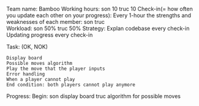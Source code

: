 Team name: Bamboo
Working hours:
	son	10
	truc	10
Check-in(= how often you update each other on your progress): Every 1-hour
the strengths and weaknesses of each member: 
	son	
	truc	
Workload:
	son	50%
	truc	50%
Strategy:
	Explan codebase every check-in
	Updating progress every check-in


Task: (OK, NOK)

	Display board 
	Possible moves algorithm
	Play the move that the player inputs
	Error handling
	When a player cannot play
	End condition: both players cannot play anymore
	
	
	

Progress:
Begin:
	son	display board
	truc	algorithm for possible moves
